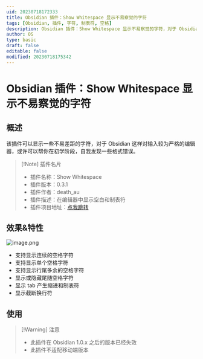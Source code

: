 ```yaml
---
uid: 20230718172333
title: Obsidian 插件：Show Whitespace 显示不易察觉的字符
tags: [Obsidian, 插件, 字符, 制表符, 空格]
description: Obsidian 插件：Show Whitespace 显示不易察觉的字符，对于 Obsidian 这样对输入较为严格的编辑器，或许可以帮你在初学阶段，自我发现一些格式错误。
author: OS
type: basic
draft: false
editable: false
modified: 20230718175342
---
```


# Obsidian 插件：Show Whitespace 显示不易察觉的字符

## 概述

该插件可以显示一些不易差距的字符，对于 Obsidian 这样对输入较为严格的编辑器，或许可以帮你在初学阶段，自我发现一些格式错误。

> [!Note] 插件名片
> - 插件名称：Show Whitespace
> - 插件版本：0.3.1
> - 插件作者：death_au
> - 插件描述：在编辑器中显示空白和制表符
> - 插件项目地址：[点我跳转](https://github.com/deathau/cm-show-whitespace-obsidian)

## 效果&特性

![image.png](https://cdn.pkmer.cn/images/20230718174628.png!pkmer)

- 支持显示连续的空格字符
- 支持显示单个空格字符
- 支持显示行尾多余的空格字符
- 显示或隐藏尾随空格字符
- 显示 tab 产生缩进和制表符
- 显示截断换行符

## 使用

> [!Warning] 注意
> - 此插件在 Obsidian 1.0.x 之后的版本已经失效
> - 此插件不适配移动端版本